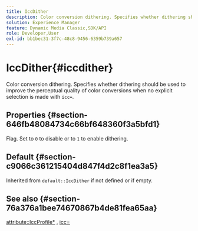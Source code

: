 ```yaml
---
title: IccDither
description: Color conversion dithering. Specifies whether dithering should be used to improve the perceptual quality of color conversions when no explicit selection is made with icc=.
solution: Experience Manager
feature: Dynamic Media Classic,SDK/API
role: Developer,User
exl-id: bb1bec31-3f7c-48c8-9456-6359b739a657
---
```

# IccDither{#iccdither}

Color conversion dithering. Specifies whether dithering should be used to improve the perceptual quality of color conversions when no explicit selection is made with `icc=`.

## Properties {#section-646fb48084734c66bf648360f3a5bfd1}

Flag. Set to `0` to disable or to `1` to enable dithering.

## Default {#section-c9066c361215404d847f4d2c8f1ea3a5}

Inherited from `default::IccDither` if not defined or if empty.

## See also {#section-76a376a1bee74670867b4de81fea65aa}

[attribute::IccProfile*](../../../../../ir-api/material-cat/image-rendering-api-ref/c-ir-material-catalog/c-ir-attributes-reference/r-ir-iccprofilecmyk.md#reference-55aead2d924847ffbd1be4c46add7127) , [icc=](../../../../../ir-api/http-protocol/image-rendering-api-ref/c-ir-http-protocol-ref/c-ir-http-protocol-command-reference/r-ir-icc.md#reference-86a2fff3cef24982ad2063d977a16e06)
